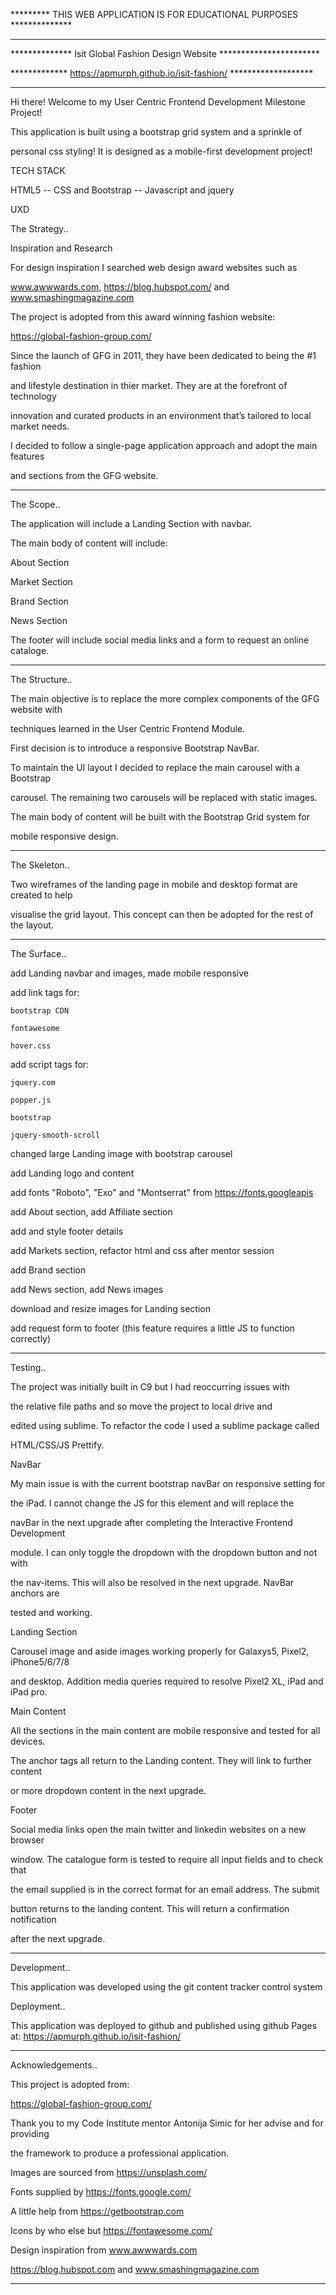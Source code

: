 
 

********* THIS WEB APPLICATION IS FOR EDUCATIONAL PURPOSES ************** 

  

  

************************************************************************* 

************** Isit Global Fashion Design Website *********************** 

************* https://apmurph.github.io/isit-fashion/ ******************* 

************************************************************************* 

  

Hi there! Welcome to my User Centric Frontend Development Milestone Project! 

  

This application is built using a bootstrap grid system and a sprinkle of  

personal css styling! It is designed as a mobile-first development project! 

  

  
TECH STACK

HTML5 -- CSS and Bootstrap -- Javascript and jquery




UXD 

The Strategy.. 

Inspiration and Research 

  

For design inspiration I searched web design award websites such as  

www.awwwards.com, https://blog.hubspot.com/ and www.smashingmagazine.com 

  

The project is  adopted from this award winning fashion website:  

  

https://global-fashion-group.com/ 

Since the launch of GFG in 2011, they have been dedicated to being the #1 fashion  

and lifestyle destination in thier market. They are at the forefront of technology  

innovation and curated products in an environment that’s tailored to local market needs. 

  

I decided to follow a single-page application approach and adopt the main features 

and sections from the GFG website. 

  

----------------------------------------------------------------------------- 

  

The Scope.. 

The application will include a Landing Section with navbar. 

  

The main body of content will include: 

About Section 

Market Section 

Brand Section 

News Section  

  

The footer will include social media links and a form to request an online cataloge. 

  

----------------------------------------------------------------------------- 

  

The Structure.. 

The main objective is to replace the more complex components of the GFG website with  

techniques learned in the User Centric Frontend Module. 

First decision is to introduce a responsive Bootstrap NavBar. 

To maintain the UI layout I decided to replace the main carousel with a Bootstrap  

carousel. The remaining two carousels will be replaced with static images. 

The main body of content will be built with the Bootstrap Grid system for  

mobile responsive design. 

  

----------------------------------------------------------------------------- 

  

The Skeleton.. 

Two wireframes of the landing page in mobile and desktop format are created to help 

visualise the grid layout. This concept can then be adopted for the rest of the layout. 

  

----------------------------------------------------------------------------- 

  

The Surface.. 

  

add Landing navbar and images, made mobile responsive 

add link tags for:  

   	bootstrap CDN 

   	fontawesome 

   	hover.css 

add script tags for: 

   	jquery.com 

   	popper.js 

   	bootstrap 

   	jquery-smooth-scroll 

changed large Landing image with bootstrap carousel 

add Landing logo and content 

add fonts "Roboto", "Exo" and "Montserrat" from https://fonts.googleapis 

add About section, add Affiliate section 

add and style footer details 

add Markets section, refactor html and css after mentor session 

add Brand section 

add News section, add News images 

download and resize images for Landing section 

add request form to footer (this feature requires a little JS to function correctly) 

  

----------------------------------------------------------------------------- 

  

Testing.. 

  

The project was initially built in C9 but I had reoccurring issues with  

the relative file paths and so move the project to local drive and  

edited using sublime. To refactor the code I used a sublime package called 

HTML/CSS/JS Prettify. 

  

NavBar 

My main issue is with the current bootstrap navBar on responsive setting for  

the iPad. I cannot change the JS for this element and will replace the  

navBar in the next upgrade after completing the Interactive Frontend Development 

module. I can only toggle the dropdown with the dropdown button and not with 

the nav-items. This will also be resolved in the next upgrade. NavBar anchors are 

tested and working. 

  

Landing Section 

Carousel image and aside images working properly for Galaxys5, Pixel2, iPhone5/6/7/8 

and desktop. Addition media queries required to resolve Pixel2 XL, iPad and iPad pro. 

  

Main Content 

All the sections in the main content are mobile responsive and tested for all devices. 

The anchor tags all return to the Landing content. They will link to further content 

or more dropdown content in the next upgrade. 

  

Footer 

Social media links open the main twitter and linkedin websites on a new browser 

window. The catalogue form is tested to require all input fields and to check that 

the email supplied is in the correct format for an email address. The submit 

button returns to the landing content. This will return a confirmation notification 

after the next upgrade.  

  
----------------------------------------------------------------------------- 

Development..

This application was developed using the git content tracker control system

Deployment..

This application was deployed to github and published using github Pages at:
https://apmurph.github.io/isit-fashion/

----------------------------------------------------------------------------- 

  

Acknowledgements.. 

  

This project is  adopted from:  

https://global-fashion-group.com/ 

  

Thank you to my Code Institute mentor Antonija Simic for her advise and for providing 

the framework to produce a professional application. 

Images are sourced from https://unsplash.com/ 

Fonts supplied by https://fonts.google.com/ 

A little help from https://getbootstrap.com 

Icons by who else but https://fontawesome.com/ 

Design inspiration from www.awwwards.com  

https://blog.hubspot.com and www.smashingmagazine.com 

----------------------------------------------------------------------------- 